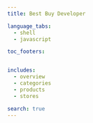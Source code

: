 ```yaml
---
title: Best Buy Developer

language_tabs:
  - shell
  - javascript

toc_footers:


includes:
  - overview
  - categories
  - products
  - stores

search: true
---
```









